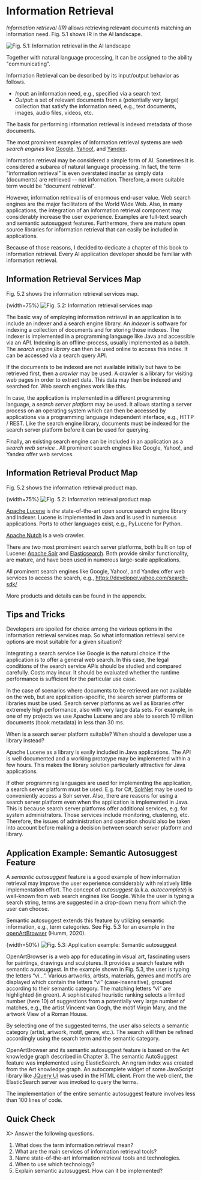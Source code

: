 
# Information Retrieval


*Information retrieval (IR)* allows retrieving relevant documents matching an information need. 
Fig. 5.1 shows IR in the AI  landscape. 

![Fig. 5.1: Information retrieval in the AI landscape](images/AI_landscape-NLP.png)

Together with natural language processing, it can be assigned to the ability "communicating". 


Information Retrieval can be described by its input/output behavior as follows.

- *Input*: an information need, e.g., specified via a search text
- *Output*: a set of relevant documents from a (potentially very large) collection that satisfy the information need, e.g., text documents, images, audio files, videos, etc.

The basis for performing information retrieval is indexed metadata of those documents. 

The most prominent examples of information retrieval systems are *web search engines* like [Google](https://www.google.com), [Yahoo!](https://www.yahoo.com/), and [Yandex](https://www.yandex.com/). 

Information retrieval may be considered a simple form of AI. Sometimes it is considered a subarea of natural language processing. In fact, the term "information retrieval" is even overstated insofar as simply data (documents) are retrieved -- not information. Therefore, a more suitable term would be "document retrieval". 

However, information retrieval is of enormous end-user value. Web search engines are the major facilitators of the World Wide Web. Also, in many applications, the integration of an information retrieval component may considerably increase the user experience. Examples are full-text search and semantic autosuggest features. Furthermore, there are mature open source libraries for information retrieval that can easily be included in applications. 

Because of those reasons, I decided to dedicate a chapter of this book to information retrieval. Every AI application developer should be familiar with information retrieval. 



## Information Retrieval Services Map

Fig. 5.2 shows the information retrieval services map. 

{width=75%}
![Fig. 5.2: Information retrieval services map](images/Information_Retrieval_SM.png)


The basic way of employing information retrieval in an application is to include an indexer and a search engine library. An *indexer* is software for indexing a collection of documents and for storing those indexes. The indexer is implemented in a programming language like Java and accessible via an API. Indexing is an offline-process, usually implemented as a batch. The *search engine library* can then be used online to access this index. It can be accessed via a search query API. 

If the documents to be indexed are not available initially but have to be retrieved first, then a *crawler* may be used. A crawler is a library for visiting web pages in order to extract data. This data may then be indexed and searched for. Web search engines work like this.

In case, the application is implemented in a different programming language, a *search server platform* may be used. It allows starting a server process on an operating system which can then be accessed by applications via a programming language independent interface, e.g., HTTP / REST. Like the search engine library, documents must be indexed for the search server platform before it can be used for querying. 

Finally, an existing search engine can be included in an application as a *search web service* . All prominent search engines like Google, Yahoo!, and Yandex offer web services.


## Information Retrieval Product Map

Fig. 5.2 shows the information retrieval product map. 

{width=75%}
![Fig. 5.2: Information retrieval product map](images/Information_Retrieval_PM.png)

[Apache Lucene](https://lucene.apache.org/) is *the* state-of-the-art open source search engine library and indexer. Lucene is implemented in Java and is used in numerous applications. Ports to other languages exist, e.g., PyLucene for Python.

[Apache Nutch](http://nutch.apache.org/) is a web crawler.

There are two most prominent search server platforms, both built on top of Lucene: [Apache Solr](https://lucene.apache.org/solr/) and [Elasticsearch](https://www.elastic.co/products/elasticsearch). Both provide similar functionality, are mature, and have been used in numerous large-scale applications. 

All prominent search engines like Google, Yahoo!, and Yandex offer web services to access the search, e.g., https://developer.yahoo.com/search-sdk/ 

More products and details can be found in the appendix.


## Tips and Tricks

Developers are spoiled for choice among the various options in the information retrieval services map. 
So what information retrieval service options are most suitable for a given situation?

Integrating a search service like Google is the natural choice if the application is to offer a general web search. 
In this case, the legal conditions of the search service APIs should be studied and compared carefully. Costs may incur. It should be evaluated whether the runtime performance is sufficient for the particular use case.

In the case of scenarios where documents to be retrieved are not available on the web, but are application-specific, the search server platforms or libraries must be used.
Search server platforms as well as libraries offer extremely high performance, also with very large data sets. For example, in one of my projects we use Apache Lucene and are able to search 10 million documents (book metadata) in less than 30 ms. 

When is a search server platform suitable? When should a developer use a library instead?

Apache Lucene as a library is easily included in Java applications. The API is well documented and a working prototype may be implemented within a few hours. This makes the library solution particularly attractive for Java applications.

If other programming languages are used for implementing the application, a search server platform must be used. E.g. for C#, [SolrNet](https://github.com/mausch/SolrNet) may be used to conveniently access a Solr server. 
Also, there are reasons for using a search server platform even when the application is implemented in Java. This is because search server platforms offer additional services, e.g. for system administrators. Those services include monitoring, clustering, etc. Therefore, the issues of administration and operation should also be taken into account before making a decision between search server platform and library. 




## Application Example: Semantic Autosuggest Feature

A *semantic autosuggest* feature is a good example of how information retrieval may improve the user experience considerably with relatively little implementation effort.
The concept of *autosuggest* (a.k.a. *autocomplete*) is well-known from web search engines like Google. While the user is typing a search string, terms are suggested in a drop-down menu from which the user can choose.

Semantic autosuggest extends this feature by utilizing semantic information, e.g.,  term categories. 
See Fig. 5.3 for an example in the [openArtBrowser](https://openartbrowser.org) (Humm, 2020).

{width=50%}
![Fig. 5.3: Application example: Semantic autosuggest](images/Semantic_AutoSuggest.png)

OpenArtBrowser is a web app for educating in visual art, fascinating users for paintings, drawings and sculptures. It provides a search feature with semantic autosuggest. 
In the example shown in Fig. 5.3, the user is typing the letters “vi…”. Various artworks, artists, materials, genres and motifs are displayed which contain the letters “vi” (case-insensitive), grouped according to their semantic category. The matching letters “vi” are highlighted (in green). A sophisticated heuristic ranking selects a limited number (here 10) of suggestions from a potentially very large number of matches, e.g., the artist Vincent van Gogh, the motif Virgin Mary, and the artwork View of a Roman House. 
 
By selecting one of the suggested terms, the user also selects a semantic category (artist, artwork, motif, genre, etc.). The search will then be refined accordingly using the search term and the semantic category. 

OpenArtBrowser and its semantic autosuggest feature is based on the Art knowledge graph described in Chapter 3. 
The semantic AutoSuggest feature was implemented using ElasticSearch. An ngram index was created from the Art knowledge graph. An autocomplete widget of  some JavaScript library like [JQuery UI](https://jqueryui.com/autocomplete/)  was used in the HTML client. From the web client, the ElasticSearch server was invoked to query the terms.

The  implementation of the entire semantic autosuggest feature involves less than 100 lines of code. 





## Quick Check

X> Answer the following questions.

1. What does the term information retrieval mean?
1. What are the main services of information retrieval tools?
1. Name state-of-the-art information retrieval tools and technologies.
2. When to use which technology?
3. Explain semantic autosuggest. How can it be implemented?
